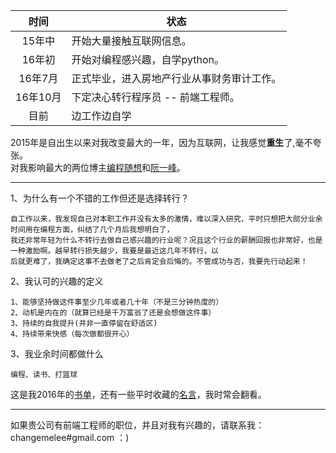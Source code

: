 时间|状态
:---:|---
15年中|开始大量接触互联网信息。
16年初|开始对编程感兴趣，自学python。
16年7月|正式毕业，进入房地产行业从事财务审计工作。
16年10月|下定决心转行程序员 -- 前端工程师。
目前 |边工作边自学

2015年是自出生以来对我改变最大的一年，因为互联网，让我感觉**重生**了,毫不夸张。    
对我影响最大的两位博主[编程随想](https://program-think.blogspot.com)和[阮一峰](http://www.ruanyifeng.com/blog/)。
<hr />
1、为什么有一个不错的工作但还是选择转行？     
        
    自工作以来，我发现自己对本职工作并没有太多的激情，难以深入研究，平时只想把大部分业余时间用在编程方面，纠结了几个月后我想明白了，     
    我还非常年轻为什么不转行去做自己感兴趣的行业呢？况且这个行业的薪酬回报也非常好，也是一种激励啊。越早转行损失越少，我要是最近这几年不转行，以
    后就更难了，我确定这事不去做老了之后肯定会后悔的。不管成功与否，我要先行动起来！

2、我认可的兴趣的定义     

    1、能够坚持做这件事至少几年或者几十年（不是三分钟热度的）
    2、动机是内在的（就算已经是千万富翁了还是会想做这件事）
    3、持续的自我提升(并非一直停留在舒适区)
    4、持续带来快感（每次做都很开心）

3、我业余时间都做什么     
    
    编程、读书、打篮球

这是我2016年的[书单](https://github.com/Supertraveler-Lee/person-profile/blob/master/book_list.md)，还有一些平时收藏的[名言](https://github.com/Supertraveler-Lee/person-profile/blob/master/motto.md)，我时常会翻看。

---
如果贵公司有前端工程师的职位，并且对我有兴趣的，请联系我：changemelee#gmail.com  ：)
